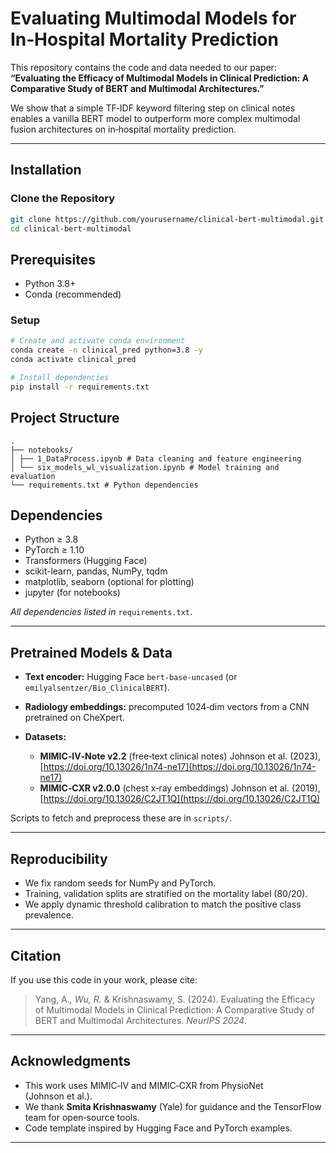 
# Evaluating Multimodal Models for In‑Hospital Mortality Prediction

This repository contains the code and data needed to our paper:  
**“Evaluating the Efficacy of Multimodal Models in Clinical Prediction: A Comparative Study of BERT and Multimodal Architectures.”**

We show that a simple TF‑IDF keyword filtering step on clinical notes enables a vanilla BERT model to outperform more complex multimodal fusion architectures on in‑hospital mortality prediction.

---

## Installation

### Clone the Repository
```bash
git clone https://github.com/yourusername/clinical-bert-multimodal.git
cd clinical-bert-multimodal
````

## Prerequisites
- Python 3.8+
- Conda (recommended)

### Setup
```bash
# Create and activate conda environment
conda create -n clinical_pred python=3.8 -y
conda activate clinical_pred

# Install dependencies
pip install -r requirements.txt
```


## Project Structure
```
.
├── notebooks/
│ ├── 1_DataProcess.ipynb # Data cleaning and feature engineering
│ └── six_models_wl_visualization.ipynb # Model training and evaluation
└── requirements.txt # Python dependencies
```

## Dependencies

* Python ≥ 3.8
* PyTorch ≥ 1.10
* Transformers (Hugging Face)
* scikit-learn, pandas, NumPy, tqdm
* matplotlib, seaborn (optional for plotting)
* jupyter (for notebooks)

*All dependencies listed in* `requirements.txt`.

---

## Pretrained Models & Data

* **Text encoder:** Hugging Face `bert-base-uncased` (or `emilyalsentzer/Bio_ClinicalBERT`).
* **Radiology embeddings:** precomputed 1024‑dim vectors from a CNN pretrained on CheXpert.
* **Datasets:**

  * **MIMIC‑IV‑Note v2.2** (free‑text clinical notes)
    Johnson et al. (2023), [https://doi.org/10.13026/1n74-ne17](https://doi.org/10.13026/1n74-ne17)
  * **MIMIC‑CXR v2.0.0** (chest x‑ray embeddings)
    Johnson et al. (2019), [https://doi.org/10.13026/C2JT1Q](https://doi.org/10.13026/C2JT1Q)

Scripts to fetch and preprocess these are in `scripts/`.

---

## Reproducibility

* We fix random seeds for NumPy and PyTorch.
* Training, validation splits are stratified on the mortality label (80/20).
* We apply dynamic threshold calibration to match the positive class prevalence.

---

## Citation

If you use this code in your work, please cite:

> Yang, A.*, Wu, R.* & Krishnaswamy, S. (2024). Evaluating the Efficacy of Multimodal Models in Clinical Prediction: A Comparative Study of BERT and Multimodal Architectures. *NeurIPS 2024*.

---

## Acknowledgments

* This work uses MIMIC‑IV and MIMIC‑CXR from PhysioNet (Johnson et al.).
* We thank **Smita Krishnaswamy** (Yale) for guidance and the TensorFlow team for open‐source tools.
* Code template inspired by Hugging Face and PyTorch examples.

---


